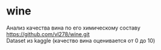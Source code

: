 # wine
Анализ качества вина по его химическому составу	
https://github.com/vl278/wine.git		
Dataset из kaggle	 (качество вина оценивается от 0 до 10)		

